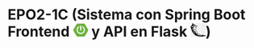 # EPO2-1C (Sistema con Spring Boot Frontend <img src="./imagenes/logo_spring_boot.svg" alt="Spring Boot Logo" width="30"/> y API en Flask <img src="./imagenes/logo_flask.png" alt="Flask Logo" width="30"/>)







